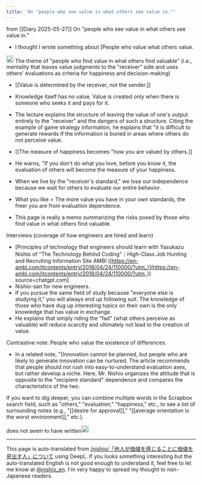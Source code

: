 ```yaml
---
title: 'On "people who see value in what others see value in."'
---
```


from  [[Diary 2025-05-27]]
On "people who see value in what others see value in."

- I thought I wrote something about [People who value what others value.

<img src='https://scrapbox.io/api/pages/nishio-en/o3/icon' alt='o3.icon' height="19.5"/>
The theme of "people who find value in what others find valuable" (i.e., mentality that leaves value judgments to the "receiver" side and uses others' evaluations as criteria for happiness and decision-making)

- [[Value is determined by the receiver, not the sender.]]
- Knowledge itself has no value. Value is created only when there is someone who seeks it and pays for it.
- The lecture explains the structure of leaving the value of one's output entirely to the "receiver" and the dangers of such a structure. Citing the example of game strategy information, he explains that "it is difficult to generate rewards if the information is buried in areas where others do not perceive value.

- [[The measure of happiness becomes "how you are valued by others.]]
- He warns, "If you don't do what you love, before you know it, the evaluation of others will become the measure of your happiness.
- When we live by the "receiver's standard," we lose our independence because we wait for others to evaluate our entire behavior.
- What you like = The more value you have in your own standards, the freer you are from evaluation dependence.
- This page is really a memo summarizing the risks posed by those who find value in what others find valuable.

Interviews (coverage of how engineers are hired and learn)
- [Principles of technology that engineers should learn with Yasukazu Nishio of "The Technology Behind Coding"｜High-Class Job Hunting and Recruiting Information Site AMBI ([https://en-ambi.com/itcontents/entry/2018/04/24/110000/?utm_)](https://en-ambi.com/itcontents/entry/2018/04/24/110000/?utm_)) source=chatgpt.com]
- Nishio-san for new engineers.
- If you pursue the same field of study because "everyone else is studying it," you will always end up following suit. The knowledge of those who have dug up interesting topics on their own is the only knowledge that has value in exchange.
- He explains that simply riding the "fad" (what others perceive as valuable) will reduce scarcity and ultimately not lead to the creation of value.

Contrastive note: People who value the existence of differences.
- In a related note, "[Innovation cannot be planned, but people who are likely to generate innovation can be nurtured. The article recommends that people should not rush into easy-to-understand evaluation axes, but rather develop a niche. Here, Mr. Nishio organizes the attitude that is opposite to the "recipient standard" dependence and compares the characteristics of the two.

If you want to dig deeper, you can combine multiple words in the Scrapbox search field, such as "others," "evaluation," "happiness," etc., to see a list of surrounding notes (e.g., "[[desire for approval]]," "[[average orientation is the worst environment]]," etc.).

does not seem to have written<img src='https://scrapbox.io/api/pages/nishio-en/nishio/icon' alt='nishio.icon' height="19.5"/>


---
This page is auto-translated from [/nishio/「他人が価値を感じることに価値を見出す人」について](https://scrapbox.io/nishio/「他人が価値を感じることに価値を見出す人」について) using DeepL. If you looks something interesting but the auto-translated English is not good enough to understand it, feel free to let me know at [@nishio_en](https://twitter.com/nishio_en). I'm very happy to spread my thought to non-Japanese readers.